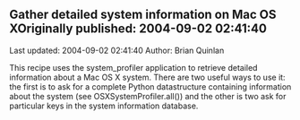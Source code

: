 ## Gather detailed system information on Mac OS XOriginally published: 2004-09-02 02:41:40 
Last updated: 2004-09-02 02:41:40 
Author: Brian Quinlan 
 
This recipe uses the system_profiler application to retrieve detailed information about a Mac OS X system. There are two useful ways to use it: the first is to ask for a complete Python datastructure containing information about the system (see OSXSystemProfiler.all()) and the other is two ask for particular keys in the system information database.